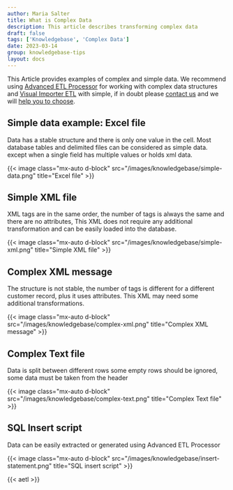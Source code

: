 ```yaml
---
author: Maria Salter
title: What is Complex Data
description: This article describes transforming complex data
draft: false
tags: ['Knowledgebase', 'Complex Data']
date: 2023-03-14
group: knowledgebase-tips
layout: docs
---
```


This Article provides examples of complex and simple data. We recommend using [Advanced ETL Processor](https://www.etl-tools.com/advanced-etl-processor/overview.html) for working with complex data structures and [Visual Importer ETL](https://www.etl-tools.com/visual-importer-etl-enterprise/overview.html) with simple, if in doubt please [contact us](https://www.etl-tools.com/contact-us.html) and we will [help you to choose](https://www.etl-tools.com/contact-us.html).

## Simple data example: Excel file

Data has a stable structure and there is only one value in the cell. Most database tables and delimited files can be considered as simple data. except when a single field has multiple values or holds xml data.

{{< image class="mx-auto d-block"  src="/images/knowledgebase/simple-data.png" title="Excel file" >}}

## Simple XML file

XML tags are in the same order, the number of tags is always the same and there are no attributes, This XML does not require any additional transformation and can be easily loaded into the database.

{{< image class="mx-auto d-block"  src="/images/knowledgebase/simple-xml.png" title="Simple XML file" >}}

## Complex XML message

The structure is not stable, the number of tags is different for a different customer record, plus it uses attributes. This XML may need some additional transformations.

{{< image class="mx-auto d-block"  src="/images/knowledgebase/complex-xml.png" title="Complex XML message" >}}

## Complex Text file

Data is split between different rows some empty rows should be ignored, some data must be taken from the header

{{< image class="mx-auto d-block"  src="/images/knowledgebase/complex-text.png" title="Complex Text file" >}}

## SQL Insert script

Data can be easily extracted or generated using Advanced ETL Processor

{{< image class="mx-auto d-block"  src="/images/knowledgebase/insert-statement.png" title="SQL insert script" >}}

{{< aetl >}}
